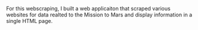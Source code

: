 For this webscraping, I built a web applicaiton that scraped various websites for data realted to the Mission to Mars and display information in a single HTML page. 
